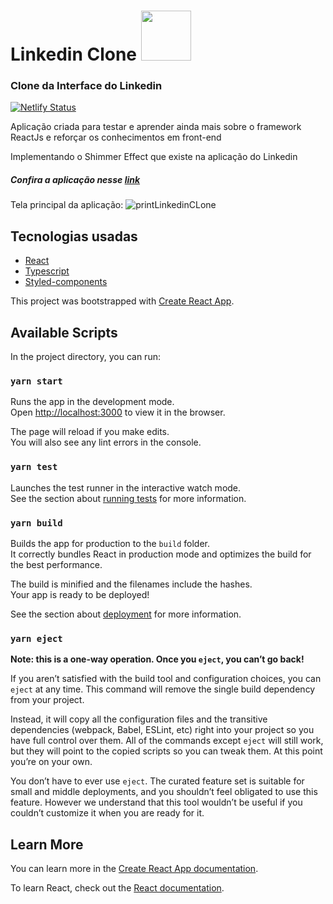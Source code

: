 
<h1>Linkedin Clone <img width="80px" heigth="80px" src="https://lh3.googleusercontent.com/fqYJHtyzZzA4vacRzeJoB93QNvA5-mvR-8UB5oVLxdYDSTpfLp_KgYD4IqVGJUgFEJo"></h1>



<h3>Clone da Interface do Linkedin</h3>

[![Netlify Status](https://api.netlify.com/api/v1/badges/72465251-f0ad-4304-a086-8813c0c65875/deploy-status)](https://linkedin-clone-gabriel.netlify.app/)

<p>Aplicação criada para testar e aprender ainda mais sobre o framework ReactJs e reforçar os conhecimentos em front-end</p>
<p>Implementando o Shimmer Effect que existe na aplicação do Linkedin</p>

<h5>Confira a aplicação nesse <a href="https://linkedin-clone-gabriel.netlify.app/">link</a> </h5>

Tela principal da aplicação:
![printLinkedinCLone](https://user-images.githubusercontent.com/44583521/91904784-dfe9de80-ec7b-11ea-8fed-1736e7680bfe.png)


<h2> Tecnologias usadas </h2>

- [React](https://reactjs.org/)
- [Typescript](https://www.typescriptlang.org/)
- [Styled-components](https://styled-components.com/)


This project was bootstrapped with [Create React App](https://github.com/facebook/create-react-app).

## Available Scripts

In the project directory, you can run:

### `yarn start`

Runs the app in the development mode.<br />
Open [http://localhost:3000](http://localhost:3000) to view it in the browser.

The page will reload if you make edits.<br />
You will also see any lint errors in the console.

### `yarn test`

Launches the test runner in the interactive watch mode.<br />
See the section about [running tests](https://facebook.github.io/create-react-app/docs/running-tests) for more information.

### `yarn build`

Builds the app for production to the `build` folder.<br />
It correctly bundles React in production mode and optimizes the build for the best performance.

The build is minified and the filenames include the hashes.<br />
Your app is ready to be deployed!

See the section about [deployment](https://facebook.github.io/create-react-app/docs/deployment) for more information.

### `yarn eject`

**Note: this is a one-way operation. Once you `eject`, you can’t go back!**

If you aren’t satisfied with the build tool and configuration choices, you can `eject` at any time. This command will remove the single build dependency from your project.

Instead, it will copy all the configuration files and the transitive dependencies (webpack, Babel, ESLint, etc) right into your project so you have full control over them. All of the commands except `eject` will still work, but they will point to the copied scripts so you can tweak them. At this point you’re on your own.

You don’t have to ever use `eject`. The curated feature set is suitable for small and middle deployments, and you shouldn’t feel obligated to use this feature. However we understand that this tool wouldn’t be useful if you couldn’t customize it when you are ready for it.

## Learn More

You can learn more in the [Create React App documentation](https://facebook.github.io/create-react-app/docs/getting-started).

To learn React, check out the [React documentation](https://reactjs.org/).

